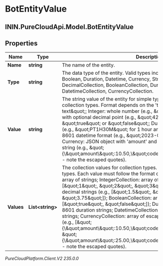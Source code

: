 # BotEntityValue

## ININ.PureCloudApi.Model.BotEntityValue

## Properties

|Name | Type | Description | Notes|
|------------ | ------------- | ------------- | -------------|
| **Name** | **string** | The name of the entity. | |
| **Type** | **string** | The data type of the entity. Valid types include: String, Integer, Decimal, Boolean, Duration, Datetime, Currency, StringCollection, IntegerCollection, DecimalCollection, BooleanCollection, DurationCollection, DatetimeCollection, CurrencyCollection. | |
| **Value** | **string** | The string value of the entity for simple types. Required when using non-collection types. Format depends on the &#39;type&#39; field: String: \&quot;any text\&quot;; Integer: whole number (e.g., \&quot;42\&quot;); Decimal: number with optional decimal point (e.g., \&quot;42.5\&quot;); Boolean: \&quot;true\&quot; or \&quot;false\&quot;; Duration: ISO-8601 duration format (e.g., \&quot;PT1H30M\&quot; for 1 hour and 30 minutes); Datetime: ISO-8601 datetime format (e.g., \&quot;2023-04-15T14:30:00Z\&quot;); Currency: JSON object with &#39;amount&#39; and &#39;code&#39; fields as an escaped JSON string (e.g., \&quot;{\\\&quot;amount\\\&quot;:10.50,\\\&quot;code\\\&quot;:\\\&quot;USD\\\&quot;}\&quot; - note the escaped quotes). | [optional] |
| **Values** | **List&lt;string&gt;** | The collection values for collection types. Required when using collection types. Each value must follow the format of its base type: StringCollection: array of strings; IntegerCollection: array of integer strings (e.g., [\&quot;1\&quot;, \&quot;2\&quot;, \&quot;3\&quot;]); DecimalCollection: array of decimal strings (e.g., [\&quot;1.5\&quot;, \&quot;2.0\&quot;, \&quot;3.75\&quot;]); BooleanCollection: array of boolean strings (e.g., [\&quot;true\&quot;, \&quot;false\&quot;]); DurationCollection: array of ISO-8601 duration strings; DatetimeCollection: array of ISO-8601 datetime strings; CurrencyCollection: array of escaped JSON currency object strings (e.g., [\&quot;{\\\&quot;amount\\\&quot;:10.50,\\\&quot;code\\\&quot;:\\\&quot;USD\\\&quot;}\&quot;, \&quot;{\\\&quot;amount\\\&quot;:25.00,\\\&quot;code\\\&quot;:\\\&quot;EUR\\\&quot;}\&quot;] - note the escaped quotes). | [optional] |



_PureCloudPlatform.Client.V2 235.0.0_
